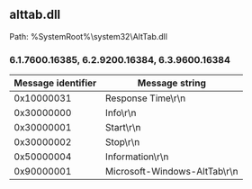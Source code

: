 ## alttab.dll

Path: %SystemRoot%\system32\AltTab.dll

### 6.1.7600.16385, 6.2.9200.16384, 6.3.9600.16384

Message identifier | Message string
--- | ---
0x10000031 | Response Time\r\n
0x30000000 | Info\r\n
0x30000001 | Start\r\n
0x30000002 | Stop\r\n
0x50000004 | Information\r\n
0x90000001 | Microsoft-Windows-AltTab\r\n
